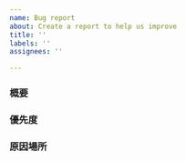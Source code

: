 ```yaml
---
name: Bug report
about: Create a report to help us improve
title: ''
labels: ''
assignees: ''

---
```


### 概要
### 優先度
### 原因場所
